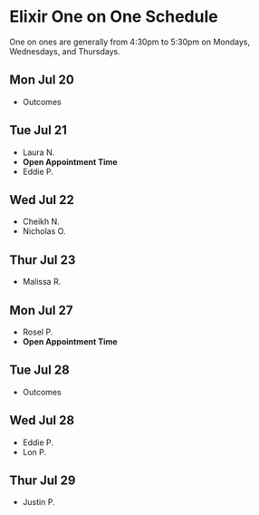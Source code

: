 # Elixir One on One Schedule

One on ones are generally from 4:30pm to 5:30pm on Mondays, Wednesdays, and Thursdays.

## Mon Jul 20

- Outcomes

## Tue Jul 21

- Laura N.
- **Open Appointment Time**
- Eddie P.

## Wed Jul 22

- Cheikh N.
- Nicholas O.

## Thur Jul 23

- Malissa R.

## Mon Jul 27

- Rosel P.
- **Open Appointment Time**

## Tue Jul 28

- Outcomes

## Wed Jul 28

- Eddie P.
- Lon P.

## Thur Jul 29

- Justin P.
